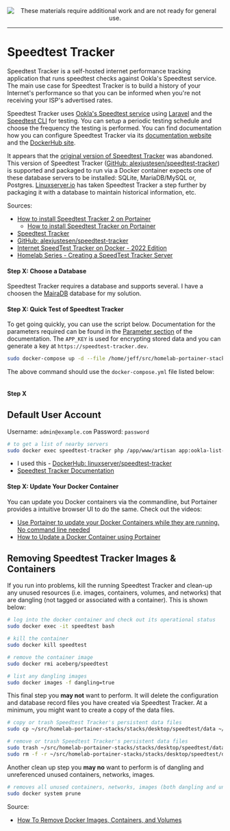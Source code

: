 <!--
Maintainer:   jeffskinnerbox@yahoo.com / www.jeffskinnerbox.me
Version:      0.0.1
-->


<div align="center">
<img src="http://www.foxbyrd.com/wp-content/uploads/2018/02/file-4.jpg" title="These materials require additional work and are not ready for general use." align="center">
</div>


---------------


# Speedtest Tracker
Speedtest Tracker is a self-hosted internet performance tracking application
that runs speedtest checks against Ookla's Speedtest service.
The main use case for Speedtest Tracker is to build a history of your Internet's performance
so that you can be informed when you're not receiving your ISP's advertised rates.

Speedtest Tracker uses [Ookla's Speedtest service][04] using
[Laravel][05] and the [Speedtest CLI][06] for testing.
You can setup a periodic testing schedule and choose the frequency the testing is performed.
You can find documentation how you can configure Speedtest Tracker via its [documentation website][07]
and the [DockerHub site][08].

It appears that the [original version of Speedtest Tracker][01] was abandoned.
This version of Speedtest Tracker ([GitHub: alexjustesen/speedtest-tracker][02])
is supported and packaged to run via a Docker container expects one of these
database servers to be installed: SQLite, MariaDB/MySQL or, Postgres.
[Linuxserver.io][03] has taken Speedtest Tracker a step further by packaging
it with a database to maintain historical information, etc.

Sources:

* [How to install Speedtest Tracker 2 on Portainer](https://www.youtube.com/watch?v=n7uLTrv3FmQ)
    * [How to install Speedtest Tracker on Portainer](https://www.youtube.com/watch?v=9FK7F_cVWEU)
* [Speedtest Tracker](https://docs.speedtest-tracker.dev/)
* [GitHub: alexjustesen/speedtest-tracker](https://github.com/alexjustesen/speedtest-tracker)
* [Internet SpeedTest Tracker on Docker - 2022 Edition](https://www.youtube.com/watch?v=feArak6WCLw)
* [Homelab Series - Creating a SpeedTest Tracker Server](https://www.youtube.com/watch?v=MJOvWNIIZnk)


#### Step X: Choose a Database
Speedtest Tracker requires a database and supports several.
I have a choosen the [MairaDB][09] database for my solution.


#### Step X: Quick Test of Speedtest Tracker
To get going quickly, you can use the script below.
Documentation for the parameters required can be found in the [Parameter section][08] of the documentation.
The `APP_KEY` is used for encrypting stored data and you can generate a key at `https://speedtest-tracker.dev`.

```bash
sudo docker-compose up -d --file /home/jeff/src/homelab-portainer-stacks/stacks/desktop/speedtest/docker-compose.yml
```

The above command should use the `docker-compose.yml` file listed below:

```yaml
```


#### Step X


## Default User Account
Username: `admin@example.com`
Password: `password`

```bash
# to get a list of nearby servers
sudo docker exec speedtest-tracker php /app/www/artisan app:ookla-list-servers
```

* I used this - [DockerHub: linuxserver/speedtest-tracker](https://hub.docker.com/r/linuxserver/speedtest-tracker)
* [Speedtest Tracker Documentation](https://docs.speedtest-tracker.dev/)



#### Step X: Update Your Docker Container
You can update you Docker containers via the commandline,
but Portainer provides a intuitive browser UI to do the same.
Check out the videos:

* [Use Portainer to update your Docker Containers while they are running. No command line needed](https://www.youtube.com/watch?v=Eme2TlR7Z7E)
* [How to Update a Docker Container using Portainer](https://www.wundertech.net/how-to-update-a-docker-container-using-portainer/)


## Removing Speedtest Tracker Images & Containers
If you run into problems, kill the running Speedtest Tracker
and clean-up any unused resources
(i.e. images, containers, volumes, and networks)
that are dangling (not tagged or associated with a container).
This is shown below:

```bash
# log into the docker container and check out its operational status
sudo docker exec -it speedtest bash

# kill the container
sudo docker kill speedtest

# remove the container image
sudo docker rmi aceberg/speedtest

# list any dangling images
sudo docker images -f dangling=true
```

This final step you **may not** want to perform.
It will delete the configuration and database record files you have created via Speedtest Tracker.
At a minimum, you might want to create a copy of the data files.

```bash
# copy or trash Speedtest Tracker's persistent data files
sudo cp ~/src/homelab-portainer-stacks/stacks/desktop/speedtest/data ~/tmp/speedtest/data

# remove or trash Speedtest Tracker's persistent data files
sudo trash ~/src/homelab-portainer-stacks/stacks/desktop/speedtest/data
sudo rm -f -r ~/src/homelab-portainer-stacks/stacks/desktop/speedtest/data
```

Another clean up step you **may no** want to perform is of dangling and unreferenced
unused containers, networks, images.

```bash
# removes all unused containers, networks, images (both dangling and unreferenced), and optionally, volumes
sudo docker system prune
```

Source:

* [How To Remove Docker Images, Containers, and Volumes](https://www.digitalocean.com/community/tutorials/how-to-remove-docker-images-containers-and-volumes)








[01]:https://github.com/henrywhitaker3/Speedtest-Tracker
[02]:https://github.com/alexjustesen/speedtest-tracker
[03]:https://www.linuxserver.io/
[04]:https://www.speedtest.net/
[05]:https://laravel.com/
[06]:https://www.speedtest.net/apps/cli
[07]:https://docs.speedtest-tracker.dev/
[08]:https://hub.docker.com/r/linuxserver/speedtest-tracker
[09]:https://mariadb.org/

